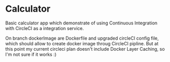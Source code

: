 # Calculator
Basic calculator app which demonstrate of using Continuous Integration with CircleCI as a integration service.

On branch dockerImage are Dockerfile and upgraded circleCI config file, which should allow to create docker image throug CircleCI pipline. But at this point my current circleci plan doesn't include Docker Layer Caching, so I'm not sure if it works :)
